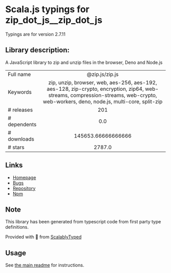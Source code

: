
# Scala.js typings for zip_dot_js__zip_dot_js

Typings are for version 2.7.11

## Library description:
A JavaScript library to zip and unzip files in the browser, Deno and Node.js

|                    |                 |
| ------------------ | :-------------: |
| Full name          | @zip.js/zip.js |
| Keywords           | zip, unzip, browser, web, aes-256, aes-192, aes-128, zip-crypto, encryption, zip64, web-streams, compression-streams, web-crypto, web-workers, deno, node.js, multi-core, split-zip |
| # releases         | 201 |
| # dependents       | 0.0 |
| # downloads        | 145653.66666666666 |
| # stars            | 2787.0 |

## Links
- [Homepage](https://gildas-lormeau.github.io/zip.js)
- [Bugs](https://github.com/gildas-lormeau/zip.js/issues)
- [Repository](https://github.com/gildas-lormeau/zip.js)
- [Npm](https://www.npmjs.com/package/%40zip.js%2Fzip.js)
    


## Note
This library has been generated from typescript code from first party type definitions.

Provided with :purple_heart: from [ScalablyTyped](https://github.com/oyvindberg/ScalablyTyped)

## Usage
See [the main readme](../../readme.md) for instructions.


